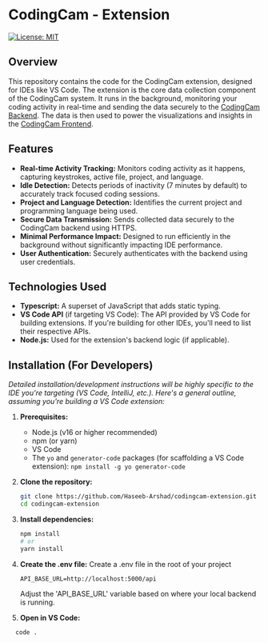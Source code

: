 # CodingCam - Extension

[![License: MIT](https://img.shields.io/badge/License-MIT-yellow.svg)](https://opensource.org/licenses/MIT)

## Overview

This repository contains the code for the CodingCam extension, designed for IDEs like VS Code.  The extension is the core data collection component of the CodingCam system.  It runs in the background, monitoring your coding activity in real-time and sending the data securely to the [CodingCam Backend](https://github.com/Haseeb-Arshad/codingcam-backend). The data is then used to power the visualizations and insights in the [CodingCam Frontend]([<your-frontend-repo-url>](https://github.com/Haseeb-Arshad/CodingCam)).

## Features

*   **Real-time Activity Tracking:**  Monitors coding activity as it happens, capturing keystrokes, active file, project, and language.
*   **Idle Detection:**  Detects periods of inactivity (7 minutes by default) to accurately track focused coding sessions.
*   **Project and Language Detection:**  Identifies the current project and programming language being used.
*   **Secure Data Transmission:**  Sends collected data securely to the CodingCam backend using HTTPS.
*   **Minimal Performance Impact:**  Designed to run efficiently in the background without significantly impacting IDE performance.
*   **User Authentication:** Securely authenticates with the backend using user credentials.

## Technologies Used
* **Typescript:**  A superset of JavaScript that adds static typing.
* **VS Code API** (if targeting VS Code):  The API provided by VS Code for building extensions.  If you're building for other IDEs, you'll need to list their respective APIs.
*   **Node.js:**  Used for the extension's backend logic (if applicable).

## Installation (For Developers)
*Detailed installation/development instructions will be highly specific to the IDE you're targeting (VS Code, IntelliJ, etc.).  Here's a general outline, assuming you're building a VS Code extension:*

1.  **Prerequisites:**
    *   Node.js (v16 or higher recommended)
    *   npm (or yarn)
    *   VS Code
    *   The `yo` and `generator-code` packages (for scaffolding a VS Code extension): `npm install -g yo generator-code`

2.  **Clone the repository:**

    ```bash
    git clone https://github.com/Haseeb-Arshad/codingcam-extension.git
    cd codingcam-extension
    ```

3.  **Install dependencies:**

    ```bash
    npm install
    # or
    yarn install
    ```
4.  **Create the .env file:**
    Create a .env file in the root of your project
    ```
    API_BASE_URL=http://localhost:5000/api  
    ```
    Adjust the 'API_BASE_URL' variable based on where your local backend is running.
5. **Open in VS Code:**
  ```bash
    code .

